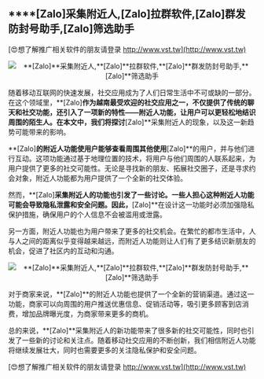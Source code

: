 ## ****[Zalo]**采集附近人,**[Zalo]**拉群软件,**[Zalo]**群发防封号助手,**[Zalo]**筛选助手**

[😍想了解推广相关软件的朋友请登录 http://www.vst.tw](http://www.vst.tw)

 <center><img src="https://vst.tw/MP4/tuiguang/png/5.png" alt="**[Zalo]**采集附近人,**[Zalo]**拉群软件,**[Zalo]**群发防封号助手,**[Zalo]**筛选助手"></center>

随着移动互联网的快速发展，社交应用成为了人们日常生活中不可或缺的一部分。在这个领域里，**[Zalo]**作为越南最受欢迎的社交应用之一，不仅提供了传统的聊天和社交功能，还引入了一项新的特性——附近人功能，让用户可以更轻松地结识周围的陌生人。在本文中，我们将探讨**[Zalo]**采集附近人的现象，以及这一新趋势可能带来的影响。

**[Zalo]**的附近人功能使用户能够查看周围其他使用**[Zalo]**的用户，并与他们进行互动。这项功能通过基于地理位置的技术，将用户与他们周围的人联系起来，为用户提供了更多的社交可能性。无论是寻找新的朋友、拓展社交圈子，还是寻求约会对象，附近人功能都为用户提供了一个全新的社交体验。

然而，**[Zalo]**采集附近人的功能也引发了一些讨论。一些人担心这种附近人功能可能会导致隐私泄露和安全问题。因此，**[Zalo]**在设计这一功能时必须加强隐私保护措施，确保用户的个人信息不会被滥用或泄露。

另一方面，附近人功能也为用户带来了更多的社交机会。在繁忙的都市生活中，人与人之间的距离似乎变得越来越远，而附近人功能则让人们有了更多结识新朋友的机会，促进了社区内的互动和沟通。

 <center><img src="https://vst.tw/MP4/tuiguang/png/7.png" alt="**[Zalo]**采集附近人,**[Zalo]**拉群软件,**[Zalo]**群发防封号助手,**[Zalo]**筛选助手"></center>

对于商家来说，**[Zalo]**的附近人功能也提供了一个全新的营销渠道。通过这一功能，商家可以向周围的用户推送优惠信息、促销活动等，吸引更多顾客到店消费，增加品牌曝光度，为商家带来更多的商机。

总的来说，**[Zalo]**采集附近人的新功能带来了很多新的社交可能性，同时也引发了一些新的讨论和关注点。随着移动社交应用的不断创新，我们相信附近人功能将继续发展壮大，同时也需要更多的关注隐私保护和安全问题。

[😍想了解推广相关软件的朋友请登录 http://www.vst.tw](http://www.vst.tw)




